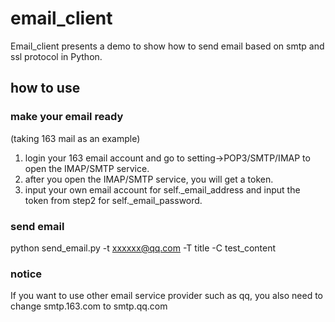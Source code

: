 # email_client
Email_client presents a demo to show how to send email based on smtp and ssl protocol in Python.

## how to use

### make your email ready
 (taking 163 mail as an example)
1. login your 163 email account and go to setting->POP3/SMTP/IMAP to open the IMAP/SMTP service.
2. after you open the IMAP/SMTP service, you will get a token.
3. input your own email account for self._email_address and input the token from step2 for self._email_password.

### send email
python send_email.py -t xxxxxx@qq.com -T title -C test_content

### notice
If you want to use other email service provider such as qq, you also need to change smtp.163.com to smtp.qq.com
